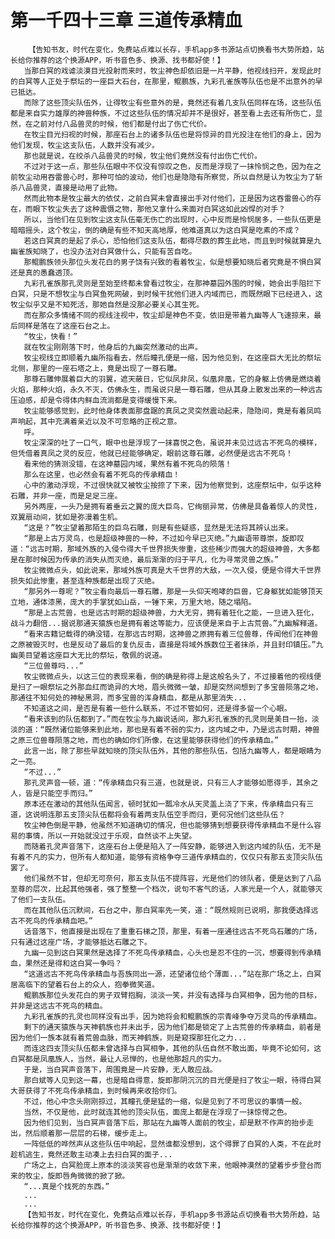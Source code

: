 # 第一千四十三章 三道传承精血
        【告知书友，时代在变化，免费站点难以长存，手机app多书源站点切换看书大势所趋，站长给你推荐的这个换源APP，听书音色多、换源、找书都好使！】
       当那白冥的戏谑淡漠目光投射而来时，牧尘神色却依旧是一片平静，他视线扫开，发现此时的白冥等人正处于祭坛的一座巨大石台，在那里，鲲鹏族，九彩孔雀族等队伍也是不出意外的早已抵达。
       而除了这些顶尖队伍外，让得牧尘有些意外的是，竟然还有着几支队伍同样在场，这些队伍都是来自实力雄厚的神兽种族，不过这些队伍的情况却并不是很好，甚至看上去还有所伤亡，显然，在之前对付八品兽灵的时候，他们都是付出了伤亡代价。
       在牧尘目光扫视的时候，那座石台上的诸多队伍也是将惊异的目光投注在他们的身上，因为他们发现，牧尘这支队伍，人数并没有减少。
       那也就是说，在绞杀八品兽灵的时候，牧尘他们竟然没有付出伤亡代价。
       不过对于这一点，那些队伍眼中不仅没有惊叹之色，反而是浮现了一抹怜悯之色，因为在之前牧尘动用吞雷兽心时，那种可怕的波动，他们也是隐隐有所察觉，所以自然是认为牧尘为了斩杀八品兽灵，直接是动用了此物。
       然而此物本是牧尘最大的依仗，之前白冥未曾直接出手对付他们，正是因为这吞雷兽心的存在，而眼下牧尘失去了这种震慑之物，那他又拿什么来面对白冥这如此凶悍的对手？
       所以，当他们在见到牧尘这支队伍毫无伤亡的出现时，心中反而是怜悯居多，一些队伍更是暗暗摇头，这个牧尘，倒的确是有些不知天高地厚，他难道真以为这白冥是吃素的不成？
       若这白冥真的是起了杀心，恐怕他们这支队伍，都得尽数的葬生此地，而且到时候就算是九幽雀族知晓了，也没办法对白冥做什么，只能有苦自吃。
       那鲲鹏族领头那位头发花白的男子饶有兴致的看着牧尘，似是想要知晓后者究竟是不惧白冥还是真的愚蠢透顶。
       九彩孔雀族那孔灵则是至始至终都未曾看过牧尘，在那神墓园外围的时候，她会出手阻拦下白冥，只是不想牧尘与白冥鱼死网破，到时候干扰他们进入内域而已，而既然眼下已经进入，这牧尘似乎又是不知死活，那她自然是没那必要关心其生死。
       而在那众多情绪不同的视线注视中，牧尘却是神色不变，依旧是带着九幽等人飞速掠来，最后同样是落在了这座石台之上。
       “牧尘，快看！”
       就在牧尘刚刚落下时，他身后的九幽突然激动的出声。
       牧尘视线立即顺着九幽所指看去，然后瞳孔便是一缩，因为他见到，在这座巨大无比的祭坛北侧，那里的一座石塔之上，竟是出现了一尊石雕。
       那尊石雕伸展着巨大的羽翼，遮天蔽日，它似凤非凤，似凰非凰，它的身躯上仿佛是燃烧着火焰，那种火焰，永久不灭，仿佛永生，而虽说只是一尊石雕，但从其身上散发出来的一种远古压迫感，却是令得体内鲜血流淌都是变得缓慢下来。
       牧尘能够感觉到，此时他身体表面那盘踞的真凤之灵突然震动起来，隐隐间，竟是有着凤鸣声响起，其中充满着亲近以及不可忽略的正视之意。
       呼。
       牧尘深深的吐了一口气，眼中也是浮现了一抹喜悦之色，虽说并未见过远古不死鸟的模样，但凭借着真凤之灵的反应，他就已经能够确定，眼前这尊石雕，必然便是远古不死鸟！
       看来他的猜测没错，在这神墓园内域，果然有着不死鸟的陨落！
       那么在这里，也必然会有着不死鸟的传承精血！
       心中的激动浮现，不过很快就又被牧尘按捺了下来，因为他察觉到，这座祭坛中，似乎这种石雕，并非一座，而是足足三座。
       另外两座，一头乃是拥有着垂云之翼的庞大巨鸟，它绚丽异常，仿佛是具备着惊人的灵性，双翼扇动间，犹如是弥漫着生机。
       “这是？”牧尘望着那陌生的巨鸟石雕，则是有些疑惑，显然是无法将其辨认出来。
       “那是上古万灵鸟，也是超级神兽的一种，不过如今早已灭绝。”九幽语带尊崇，旋即叹道：“远古时期，那域外族的入侵令得大千世界损失惨重，这些稀少而强大的超级神兽，大多都是在那时候因为传承的消失从而灭绝，最后渐渐的归于平凡，化为寻常灵兽之族。”
       牧尘微微点头，如此说来，那域外族可真是大千世界的大敌，一次入侵，便是令得大千世界损失如此惨重，甚至连种族都是出现了灭绝。
       “那另外一尊呢？”牧尘看向最后一尊石雕，那是一头仰天咆哮的巨兽，它身躯犹如能够顶天立地，通体漆黑，庞大的手掌犹如山岳，一锤下来，万里大地，随之塌陷。
       “那是上古荒兽，也是远古时期的超级神兽，力大无穷，拥有着狂化之能，一旦进入狂化，战斗力翻倍...据说那通天猿族也是拥有着这等能力，应该便是来自于上古荒兽。”九幽解释道。
       “看来古籍记载得的确没错，在那远古时期，这神兽之原拥有着三位兽尊，传闻他们在神兽之原被毁灭时，也是反动了最后的复仇反击，直接是将域外族数位王者抹杀，并且封印镇压。”九幽美目望着这座巨大无比的祭坛，敬佩的说道。
       “三位兽尊吗...”
       牧尘微微点头，以这三位的表现来看，倒的确是称得上是这般名头了，不过接着他的视线便是扫了一眼祭坛之外那血红而诡异的大地，眉头微微一皱，却是突然间想到了多宝兽陨落之地，那通往不知何处的神秘黑洞，而多宝兽的浑身精血，都是从那里消失...
       不知道这之间，是否是有着一些什么联系，不过不管如何，还是得多留一个心眼。
       “看来该到的队伍都到了。”而在牧尘与九幽说话间，那九彩孔雀族的孔灵则是美目一抬，淡淡的道：“既然诸位能够来到此地，那也是有着不弱的实力，这内域之中，乃是远古时期，神兽之原三位兽尊陨落之地，而也的确如你们所像，在这里能够获得他们的传承精血。”
       此言一出，除了那些早就知晓的顶尖队伍外，其他的那些队伍，包括九幽等人，都是眼睛为之一亮。
       “不过...”
       那孔灵声音一顿，道：“传承精血只有三道，也就是说，只有三人才能够如愿得手，其余之人，皆是只能空手而归。”
       原本还在激动的其他队伍闻言，顿时犹如一瓢冷水从天灵盖上浇了下来，传承精血只有三道，这说明连那五支顶尖队伍都将会有着两支队伍空手而归，更何况他们这些队伍？
       牧尘神色倒是平静，他虽然不知道确切的情况，但也能够猜到想要获得传承精血不是什么容易的事情，所以一开始就没过于乐观，自然谈不上失望。
       而随着孔灵声音落下，这座石台上便是陷入了一阵安静，能够进入到这内域的队伍，无不是有着不凡的实力，但所有人都知道，能够有资格争夺三道传承精血的，仅仅只有那五支顶尖队伍罢了。
       他们虽然不甘，但却无可奈何，那五支队伍不提阵容，光是他们的领队者，便是达到了八品至尊的层次，比起其他强者，强了整整一个档次，说句不客气的话，人家光是一个人，就能够灭了他们一支队伍。
       而在其他队伍沉默间，石台之中，那白冥率先一笑，道：“既然规则已说明，那我便选择远古不死鸟的传承精血吧。”
       话音落下，他直接是出现在了重重石梯之顶，那里，有着一座通往远古不死鸟石雕的广场，只有通过这座广场，才能够抵达石雕之下。
       九幽一见到这白冥果然是选择了不死鸟传承精血，心头也是忍不住的一沉，想要得到传承精血，果然还是得和这白冥一争吗？
       “这道远古不死鸟传承精血与吾族同出一源，还望诸位给个薄面...”站在那广场之上，白冥居高临下的望着石台上的众人，抱拳微笑道。
       鲲鹏族那位头发花白的男子双臂抱胸，淡淡一笑，并没有选择与白冥相争，因为他的目标，并非是这远古不死鸟的精血。
       九彩孔雀族的孔灵也同样没有出手，因为她将会和鲲鹏族的宗青峰争夺万灵鸟的传承精血。
       剩下的通天猿族与天神鹤族也并未出手，因为他们都是锁定了上古荒兽的传承精血，前者是因为他们一族本就有着荒兽血脉，而天神鹤族，则是窥探那狂化之力...
       而连这四支顶尖队伍都未曾选择与白冥相争，其他的队伍自然不敢出面，毕竟不论如何，这白冥都是凤凰族人，当然，最让人忌惮的，也是他那超凡的实力。
       于是，当白冥声音落下，周围竟是一片安静，无人敢应战。
       那白斌等人见到这一幕，也是暗自得意，旋即那阴沉沉的目光便是扫了牧尘一眼，待得白冥大哥获得了不死鸟传承精血，到时候再来收拾你们。
       不过，他心中念头刚刚掠过，其瞳孔便是猛的一缩，似是见到了不可思议的事情一般。
       当然，不仅是他，此时就连其他的顶尖队伍，面庞上都是在浮现了一抹惊愕之色。
       因为他们见到，当白冥声音落下后，那站在九幽等人面前的牧尘，却是默不作声的抬步走出，然后顺着那一层层的石梯，缓步走上。
       一阵低低的哗然声从这些队伍中响起，显然谁都没想到，这个得罪了白冥的人类，不在此时趁机逃生，竟然还敢主动凑上去扫白冥的面子...
       广场之上，白冥脸庞上原本的淡淡笑容也是渐渐的收敛下来，他眼神漠然的望着步步登台而来的牧尘，旋即唇角微微的掀了掀。
       “...真是个找死的东西。”
       ...
       ...
       【告知书友，时代在变化，免费站点难以长存，手机app多书源站点切换看书大势所趋，站长给你推荐的这个换源APP，听书音色多、换源、找书都好使！】